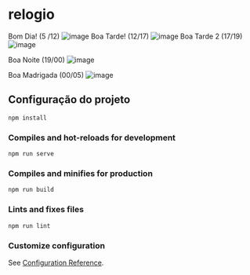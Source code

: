 # relogio

Bom Dia! (5 /12) ![image](https://user-images.githubusercontent.com/80857935/119235395-5a0b0d80-bb00-11eb-86a4-a4ac9b6a8abb.png)
Boa Tarde! (12/17) ![image](https://user-images.githubusercontent.com/80857935/119235552-14027980-bb01-11eb-97a3-06fa8a10a373.png)
Boa Tarde 2 (17/19) ![image](https://user-images.githubusercontent.com/80857935/119235647-8b380d80-bb01-11eb-8662-7d36f2ef77c9.png)

Boa Noite (19/00) ![image](https://user-images.githubusercontent.com/80857935/119238746-757f1400-bb12-11eb-9373-cf0b66cc71f7.png)

Boa Madrigada (00/05) ![image](https://user-images.githubusercontent.com/80857935/119235772-1dd8ac80-bb02-11eb-9cc8-eb586217267e.png)

## Configuração do projeto

```
npm install
```

### Compiles and hot-reloads for development

```
npm run serve
```

### Compiles and minifies for production

```
npm run build
```

### Lints and fixes files

```
npm run lint
```

### Customize configuration

See [Configuration Reference](https://cli.vuejs.org/config/).
